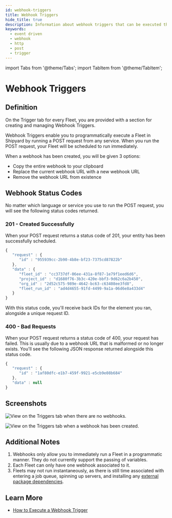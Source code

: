 ```yaml
---
id: webhook-triggers
title: Webhook Triggers
hide_title: true
description: Information about webhook triggers that can be executed through external systems.
keywords:
  - event driven
  - webhook
  - http
  - post
  - trigger
---
```


import Tabs from '@theme/Tabs';
import TabItem from '@theme/TabItem';

# Webhook Triggers

## Definition

On the Trigger tab for every Fleet, you are provided with a section for creating and managing Webhook Triggers.

Webhook Triggers enable you to programmatically execute a Fleet in Shipyard by running a POST request from any service. When you run the POST request, your Fleet will be scheduled to run immediately.

When a webhook has been created, you will be given 3 options:

- Copy the entire webhook to your clipboard
- Replace the current webhook URL with a new webhook URL
- Remove the webhook URL from existence

## Webhook Status Codes

No matter which language or service you use to run the POST request, you will see the following status codes returned.

### 201 - Created Successfully

When your POST request returns a status code of 201, your entity has been successfully scheduled.

```javascript
{
   "request" : {
      "id" : "955939cc-2b90-4b8e-bf23-7375cd87822b"
   },
   "data" : {
      "fleet_id" : "cc3737df-06ee-431a-8f87-1e79f1eed6d6",
      "project_id" : "d1680f76-3b3c-420e-bbf3-9d62c6a2b450",
      "org_id" : "2d52c575-989e-4642-bc63-c63408ee3fd8",
      "fleet_run_id" : "ad4d4655-91fd-4499-9a1a-06d6e8a433d4"
   }
}
```

With this status code, you'll receive back IDs for the element you ran, alongside a unique request ID.

### 400 - Bad Requests

When your POST request returns a status code of 400, your request has failed. This is usually due to a webhook URL that is malformed or no longer exists. You'll see the following JSON response returned alongside this status code.

```javascript
{
   "request" : {
      "id" : "1af80dfc-e1b7-459f-9921-e5cb9e08b684"
   },
   "data" : null
}
```

## Screenshots

![View on the Triggers tab when there are no webhooks.](../../.gitbook/assets/no_webhook_triggers.png)

![View on the Triggers tab when a webhook has been created.](../../.gitbook/assets/active_webhook_trigger.png)

## Additional Notes

1. Webhooks only allow you to immediately run a Fleet in a programmatic manner. They do not currently support the passing of variables.
2. Each Fleet can only have one webhook associated to it.
3. Fleets may not run instantaneously, as there is still time associated with entering a job queue, spinning up servers, and installing any [external package dependencies](../requirements/external-package-dependencies.md).

## Learn More
- [How to Execute a Webhook Trigger](../../how-tos/triggers/execute-webhook-trigger.md)